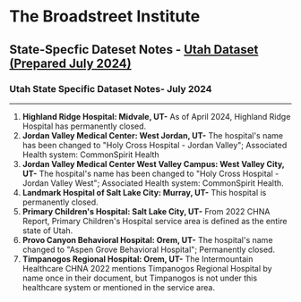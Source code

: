 # The Broadstreet Institute

## State-Specfic Dateset Notes - [Utah Dataset (Prepared July 2024)](https://github.com/BroadStreet-Health/Community-Health-Needs-Assessments)

### Utah State Specific Dataset Notes- July 2024

---

1. <strong> Highland Ridge Hospital: Midvale, UT-</strong> As of April 2024, Highland Ridge Hospital has permanently closed.
1. <strong> Jordan Valley Medical Center: West Jordan, UT-</strong> The hospital's name has been changed to "Holy Cross Hospital - Jordan Valley"; Associated Health system: CommonSpirit Health
1. <strong> Jordan Valley Medical Center West Valley Campus: West Valley City, UT-</strong> The hospital's name has been changed to "Holy Cross Hospital - Jordan Valley West"; Associated Health system: CommonSpirit Health.
1. <strong> Landmark Hospital of Salt Lake City: Murray, UT-</strong> This hospital is permanently closed.
1. <strong> Primary Children's Hospital: Salt Lake City, UT-</strong> From 2022 CHNA Report, Primary Children's Hospital service area is defined as the entire state of Utah.
1. <strong> Provo Canyon Behavioral Hospital: Orem, UT-</strong> The hospital's name changed to "Aspen Grove Behavioral Hospital"; Permanently closed.
1. <strong> Timpanogos Regional Hospital: Orem, UT-</strong> The Intermountain Healthcare CHNA 2022 mentions Timpanogos Regional Hospital by name once in their document, but Timpanogos is not under this healthcare system or mentioned in the service area.
